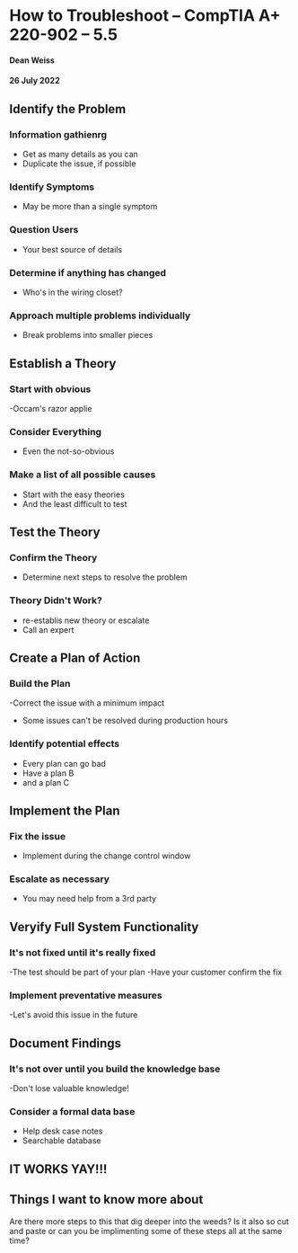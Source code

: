 # How to Troubleshoot – CompTIA A+ 220-902 – 5.5

#### Dean Weiss
#### 26 July 2022

## Identify the Problem

### Information gathienrg
 - Get as many details as you can
 - Duplicate the issue, if possible
 
 ### Identify Symptoms
 - May be more than a single symptom
 
 ### Question Users
 - Your best source of details
 
 ### Determine if anything has changed
 - Who's in the wiring closet?
 
 ### Approach multiple problems individually
 - Break problems into smaller pieces
 
 ## Establish a Theory
 
 ### Start with obvious
 -Occam's razor applie
 
 ### Consider Everything
 - Even the not-so-obvious
 
 ### Make a list of all possible causes
 - Start with the easy theories
 - And the least difficult to test
 
 ## Test the Theory
 
 ### Confirm the Theory
 - Determine next steps to resolve the problem
 
 ### Theory Didn't Work?
 - re-establis new theory or escalate
 - Call an expert
 
 ## Create a Plan of Action
 
 ### Build the Plan
 -Correct the issue with a minimum impact
 - Some issues can't be resolved during production hours
 
 ### Identify potential effects
 - Every plan can go bad
 - Have a plan B
 - and a plan C
 
 
 ## Implement the Plan
 
 ### Fix the issue
 - Implement during the change control window
 
 ### Escalate as necessary
 - You may need help from a 3rd party
 
 ## Veryify Full System Functionality
 
 ### It's not fixed until it's really fixed
 -The test should be part of your plan
 -Have your customer confirm the fix
 
 ### Implement preventative measures
 -Let's avoid this issue in the future
 
 ## Document Findings
 
 ### It's not over until you build the knowledge base
 -Don't lose valuable knowledge!
 
 ### Consider a formal data base
 - Help desk case notes
 - Searchable database
 
 ## IT WORKS YAY!!!
 
 ## Things I want to know more about
 Are there more steps to this that dig deeper into the weeds? Is it also so cut and paste or can you be implimenting some of these steps all at the same time?
 
 
